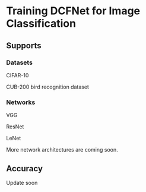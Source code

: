 # Training DCFNet for Image Classification

## Supports
### Datasets

CIFAR-10

CUB-200 bird recognition dataset

### Networks

VGG

ResNet

LeNet

More network architectures are coming soon.

## Accuracy
Update soon


